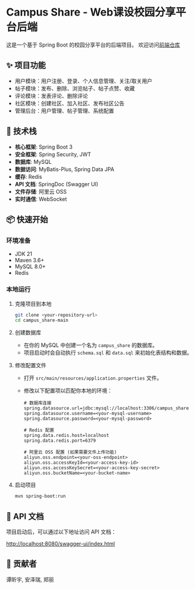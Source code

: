 # Campus Share - Web课设校园分享平台后端

这是一个基于 Spring Boot 的校园分享平台的后端项目。
欢迎访问[前端仓库](https://github.com/12345txy/campus_share)

## ✨ 项目功能

- 用户模块：用户注册、登录、个人信息管理、关注/取关用户
- 帖子模块：发布、删除、浏览帖子、帖子点赞、收藏
- 评论模块：发表评论、删除评论
- 社区模块：创建社区、加入社区、发布社区公告
- 管理后台：用户管理、帖子管理、系统配置

## 🚀 技术栈

- **核心框架**: Spring Boot 3
- **安全框架**: Spring Security, JWT
- **数据库**: MySQL
- **数据访问**: MyBatis-Plus, Spring Data JPA
- **缓存**: Redis
- **API 文档**: SpringDoc (Swagger UI)
- **文件存储**: 阿里云 OSS
- **实时通信**: WebSocket

## 📦 快速开始

### 环境准备

- JDK 21
- Maven 3.6+
- MySQL 8.0+
- Redis

### 本地运行

1. 克隆项目到本地

   ```bash
   git clone <your-repository-url>
   cd campus_share-main
   ```
2. 创建数据库

   - 在你的 MySQL 中创建一个名为 `campus_share` 的数据库。
   - 项目启动时会自动执行 `schema.sql` 和 `data.sql` 来初始化表结构和数据。
3. 修改配置文件

   - 打开 `src/main/resources/application.properties` 文件。
   - 修改以下配置项以匹配你本地的环境：

     ```properties
     # 数据库连接
     spring.datasource.url=jdbc:mysql://localhost:3306/campus_share
     spring.datasource.username=<your-mysql-username>
     spring.datasource.password=<your-mysql-password>

     # Redis 配置
     spring.data.redis.host=localhost
     spring.data.redis.port=6379

     # 阿里云 OSS 配置 (如果需要文件上传功能)
     aliyun.oss.endpoint=<your-oss-endpoint>
     aliyun.oss.accessKeyId=<your-access-key-id>
     aliyun.oss.accessKeySecret=<your-access-key-secret>
     aliyun.oss.bucketName=<your-bucket-name>
     ```
4. 启动项目

   ```bash
   mvn spring-boot:run
   ```

## 📝 API 文档

项目启动后，可以通过以下地址访问 API 文档：

[http://localhost:8080/swagger-ui/index.html](http://localhost:8080/swagger-ui/index.html)

## 🤝 贡献者

谭昕宇, 安泽瑞, 郑丽
